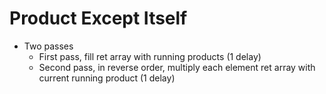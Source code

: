 # Product Except Itself

* Two passes
  * First pass, fill ret array with running products \(1 delay\)
  * Second pass, in reverse order, multiply each element ret array with current running product \(1 delay\)


